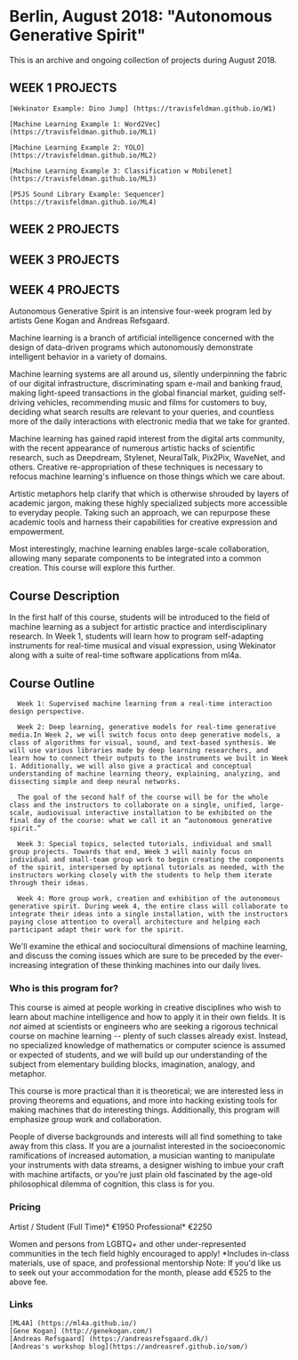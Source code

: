 # Berlin, August 2018: "Autonomous Generative Spirit"

This is an archive and ongoing collection of projects during August 2018. 

## WEEK 1 PROJECTS

    [Wekinator Example: Dino Jump] (https://travisfeldman.github.io/W1)
    
    [Machine Learning Example 1: Word2Vec] (https://travisfeldman.github.io/ML1)
    
    [Machine Learning Example 2: YOLO] (https://travisfeldman.github.io/ML2)
    
    [Machine Learning Example 3: Classification w Mobilenet] (https://travisfeldman.github.io/ML3)
    
    [P5JS Sound Library Example: Sequencer] (https://travisfeldman.github.io/ML4)

## WEEK 2 PROJECTS

## WEEK 3 PROJECTS

## WEEK 4 PROJECTS

Autonomous Generative Spirit is an intensive four-week program led by artists Gene Kogan and Andreas Refsgaard.

Machine learning is a branch of artificial intelligence concerned with the design of data-driven programs which autonomously demonstrate intelligent behavior in a variety of domains.

Machine learning systems are all around us, silently underpinning the fabric of our digital infrastructure, discriminating spam e-mail and banking fraud, making light-speed transactions in the global financial market, guiding self-driving vehicles, recommending music and films for customers to buy, deciding what search results are relevant to your queries, and countless more of the daily interactions with electronic media that we take for granted.

Machine learning has gained rapid interest from the digital arts community, with the recent appearance of numerous artistic hacks of scientific research, such as Deepdream, Stylenet, NeuralTalk, Pix2Pix, WaveNet, and others. Creative re-appropriation of these techniques is necessary to refocus machine learning's influence on those things which we care about.

Artistic metaphors help clarify that which is otherwise shrouded by layers of academic jargon, making these highly specialized subjects more accessible to everyday people. Taking such an approach, we can repurpose these academic tools and harness their capabilities for creative expression and empowerment.

Most interestingly, machine learning enables large-scale collaboration, allowing many separate components to be integrated into a common creation. This course will explore this further.

## Course Description

In the first half of this course, students will be introduced to the field of machine learning as a subject for artistic practice and interdisciplinary research. In Week 1, students will learn how to program self-adapting instruments for real-time musical and visual expression, using Wekinator along with a suite of real-time software applications from ml4a.

## Course Outline

      Week 1: Supervised machine learning from a real-time interaction design perspective.

      Week 2: Deep learning, generative models for real-time generative media.In Week 2, we will switch focus onto deep generative models, a class of algorithms for visual, sound, and text-based synthesis. We will use various libraries made by deep learning researchers, and learn how to connect their outputs to the instruments we built in Week 1. Additionally, we will also give a practical and conceptual understanding of machine learning theory, explaining, analyzing, and dissecting simple and deep neural networks.

      The goal of the second half of the course will be for the whole class and the instructors to collaborate on a single, unified, large-scale, audiovisual interactive installation to be exhibited on the final day of the course: what we call it an “autonomous generative spirit.”

      Week 3: Special topics, selected tutorials, individual and small group projects. Towards that end, Week 3 will mainly focus on individual and small-team group work to begin creating the components of the spirit, interspersed by optional tutorials as needed, with the instructors working closely with the students to help them iterate through their ideas.

      Week 4: More group work, creation and exhibition of the autonomous generative spirit. During week 4, the entire class will collaborate to integrate their ideas into a single installation, with the instructors paying close attention to overall architecture and helping each participant adapt their work for the spirit.

We'll examine the ethical and sociocultural dimensions of machine learning, and discuss the coming issues which are sure to be preceded by the ever-increasing integration of these thinking machines into our daily lives.

### Who is this program for?
This course is aimed at people working in creative disciplines who wish to learn about machine intelligence and how to apply it in their own fields. It is *not* aimed at scientists or engineers who are seeking a rigorous technical course on machine learning -- plenty of such classes already exist. Instead, no specialized knowledge of mathematics or computer science is assumed or expected of students, and we will build up our understanding of the subject from elementary building blocks, imagination, analogy, and metaphor.

This course is more practical than it is theoretical; we are interested less in proving theorems and equations, and more into hacking existing tools for making machines that do interesting things. Additionally, this program will emphasize group work and collaboration.

People of diverse backgrounds and interests will all find something to take away from this class. If you are a journalist interested in the socioeconomic ramifications of increased automation, a musician wanting to manipulate your instruments with data streams, a designer wishing to imbue your craft with machine artifacts, or you’re just plain old fascinated by the age-old philosophical dilemma of cognition, this class is for you.

### Pricing
Artist / Student (Full Time)*
€1950
Professional*
€2250

Women and persons from LGBTQ+ and other under-represented communities in the tech field highly encouraged to apply!
*Includes in-class materials, use of space, and professional mentorship
Note: If you'd like us to seek out your accommodation for the month, please add €525 to the above fee.

### Links
    [ML4A] (https://ml4a.github.io/)
    [Gene Kogan] (http://genekogan.com/)
    [Andreas Refsgaard] (https://andreasrefsgaard.dk/)
    [Andreas's workshop blog](https://andreasref.github.io/som/)
